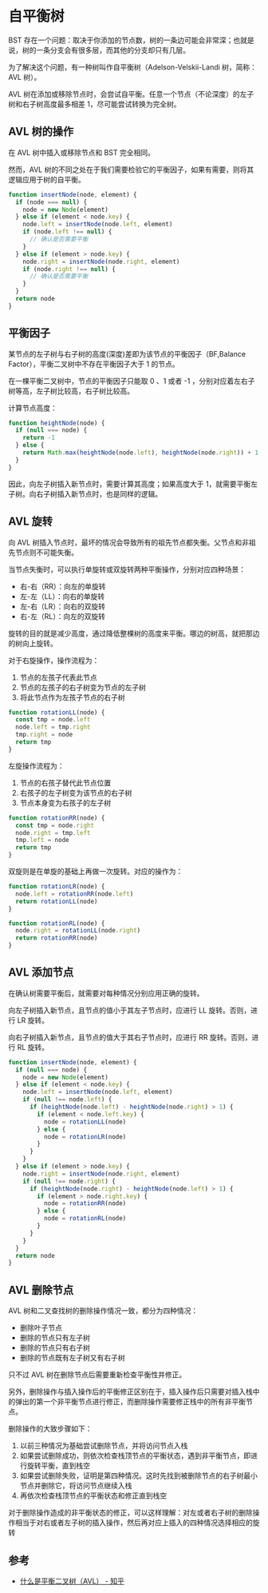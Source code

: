 # 自平衡树

BST 存在一个问题：取决于你添加的节点数，树的一条边可能会非常深；也就是说，树的一条分支会有很多层，而其他的分支却只有几层。

为了解决这个问题，有一种树叫作自平衡树（Adelson-Velskii-Landi 树，简称：AVL 树）。

AVL 树在添加或移除节点时，会尝试自平衡。任意一个节点（不论深度）的左子树和右子树高度最多相差 1，尽可能尝试转换为完全树。

## AVL 树的操作

在 AVL 树中插入或移除节点和 BST 完全相同。

然而，AVL 树的不同之处在于我们需要检验它的平衡因子，如果有需要，则将其逻辑应用于树的自平衡。

```javascript
function insertNode(node, element) {
  if (node === null) {
    node = new Node(element)
  } else if (element < node.key) {
    node.left = insertNode(node.left, element)
    if (node.left !== null) {
      // 确认是否需要平衡
    }
  } else if (element > node.key) {
    node.right = insertNode(node.right, element)
    if (node.right !== null) {
      // 确认是否需要平衡
    }
  }
  return node
}
```

## 平衡因子

某节点的左子树与右子树的高度(深度)差即为该节点的平衡因子（BF,Balance Factor），平衡二叉树中不存在平衡因子大于 1 的节点。

在一棵平衡二叉树中，节点的平衡因子只能取 0 、1 或者 -1 ，分别对应着左右子树等高，左子树比较高，右子树比较高。

计算节点高度：

```javascript
function heightNode(node) {
  if (null === node) {
    return -1
  } else {
    return Math.max(heightNode(node.left), heightNode(node.right)) + 1
  }
}
```

因此，向左子树插入新节点时，需要计算其高度；如果高度大于 1，就需要平衡左子树。向右子树插入新节点时，也是同样的逻辑。

## AVL 旋转

向 AVL 树插入节点时，最坏的情况会导致所有的祖先节点都失衡。父节点和非祖先节点则不可能失衡。

当节点失衡时，可以执行单旋转或双旋转两种平衡操作，分别对应四种场景：

- 右-右（RR）：向左的单旋转
- 左-左（LL）：向右的单旋转
- 左-右（LR）：向右的双旋转
- 右-左（RL）：向左的双旋转

旋转的目的就是减少高度，通过降低整棵树的高度来平衡。哪边的树高，就把那边的树向上旋转。

对于右旋操作，操作流程为：

1. 节点的左孩子代表此节点
2. 节点的左孩子的右子树变为节点的左子树
3. 将此节点作为左孩子节点的右子树

```javascript
function rotationLL(node) {
  const tmp = node.left
  node.left = tmp.right
  tmp.right = node
  return tmp
}
```

左旋操作流程为：

1. 节点的右孩子替代此节点位置
2. 右孩子的左子树变为该节点的右子树
3. 节点本身变为右孩子的左子树

```javascript
function rotationRR(node) {
  const tmp = node.right
  node.right = tmp.left
  tmp.left = node
  return tmp
}
```

双旋则是在单旋的基础上再做一次旋转。对应的操作为：

```javascript
function rotationLR(node) {
  node.left = rotationRR(node.left)
  return rotationLL(node)
}

function rotationRL(node) {
  node.right = rotationLL(node.right)
  return rotationRR(node)
}
```

## AVL 添加节点

在确认树需要平衡后，就需要对每种情况分别应用正确的旋转。

向左子树插入新节点，且节点的值小于其左子节点时，应进行 LL 旋转。否则，进行 LR 旋转。

向右子树插入新节点，且节点的值大于其右子节点时，应进行 RR 旋转。否则，进行 RL 旋转。

```javascript
function insertNode(node, element) {
  if (null === node) {
    node = new Node(element)
  } else if (element < node.key) {
    node.left = insertNode(node.left, element)
    if (null !== node.left) {
      if (heightNode(node.left) - heightNode(node.right) > 1) {
        if (element < node.left.key) {
          node = rotationLL(node)
        } else {
          node = rotationLR(node)
        }
      }
    }
  } else if (element > node.key) {
    node.right = insertNode(node.right, element)
    if (null !== node.right) {
      if (heightNode(node.right) - heightNode(node.left) > 1) {
        if (element > node.right.key) {
          node = rotationRR(node)
        } else {
          node = rotationRL(node)
        }
      }
    }
  }
  return node
}
```

## AVL 删除节点

AVL 树和二叉查找树的删除操作情况一致，都分为四种情况：

- 删除叶子节点
- 删除的节点只有左子树
- 删除的节点只有右子树
- 删除的节点既有左子树又有右子树

只不过 AVL 树在删除节点后需要重新检查平衡性并修正。

另外，删除操作与插入操作后的平衡修正区别在于，插入操作后只需要对插入栈中的弹出的第一个非平衡节点进行修正，而删除操作需要修正栈中的所有非平衡节点。

删除操作的大致步骤如下：

1. 以前三种情况为基础尝试删除节点，并将访问节点入栈
2. 如果尝试删除成功，则依次检查栈顶节点的平衡状态，遇到非平衡节点，即进行旋转平衡，直到栈空
3. 如果尝试删除失败，证明是第四种情况。这时先找到被删除节点的右子树最小节点并删除它，将访问节点继续入栈
4. 再依次检查栈顶节点的平衡状态和修正直到栈空

对于删除操作造成的非平衡状态的修正，可以这样理解：对左或者右子树的删除操作相当于对右或者左子树的插入操作，然后再对应上插入的四种情况选择相应的旋转

## 参考

- [什么是平衡二叉树（AVL） - 知乎](https://zhuanlan.zhihu.com/p/56066942)
